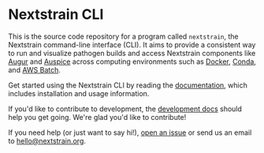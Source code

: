 # Nextstrain CLI

This is the source code repository for a program called `nextstrain`, the
Nextstrain command-line interface (CLI).  It aims to provide a consistent way
to run and visualize pathogen builds and access Nextstrain components like
[Augur][] and [Auspice][] across computing environments such as [Docker][],
[Conda][], and [AWS Batch][].

Get started using the Nextstrain CLI by reading the [documentation][], which
includes installation and usage information.

If you'd like to contribute to development, the [development docs][] should
help you get going.  We're glad you'd like to contribute!

If you need help (or just want to say hi!), [open an issue][] or send us an
email to <hello@nextstrain.org>.


[Augur]: https://docs.nextstrain.org/projects/augur/
[Auspice]: https://docs.nextstrain.org/projects/auspice/
[AWS Batch]: https://aws.amazon.com/batch/
[Docker]: https://docker.com
[Conda]: https://docs.conda.io/en/latest/miniconda.html
[documentation]: https://docs.nextstrain.org/projects/cli/
[development docs]: https://docs.nextstrain.org/projects/cli/page/development/
[open an issue]: https://github.com/nextstrain/cli/issues/new
